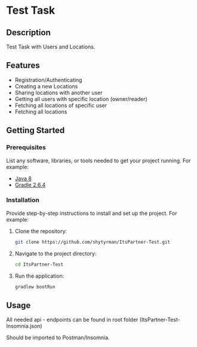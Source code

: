# Test Task

## Description

Test Task with Users and Locations.

## Features

- Registration/Authenticating
- Creating a new Locations
- Sharing locations with another user
- Getting all users with specific location (owner/reader)
- Fetching all locations of specific user
- Fetching all locations

## Getting Started

### Prerequisites

List any software, libraries, or tools needed to get your project running. For example:

- [Java 8](https://bell-sw.com/pages/downloads/#jdk-8-lts)
- [Gradle 2.6.4](https://gradle.org/install/)

### Installation

Provide step-by-step instructions to install and set up the project. For example:

1. Clone the repository:
    ```bash
    git clone https://github.com/shytyrman/ItsPartner-Test.git
    ```

2. Navigate to the project directory:
    ```bash
    cd ItsPartner-Test
    ```

3. Run the application:
    ```bash
    gradlew bootRun
    ```

## Usage

All needed api - endpoints can be found in root folder (ItsPartner-Test-Insomnia.json)

Should be imported to Postman/Insomnia.

